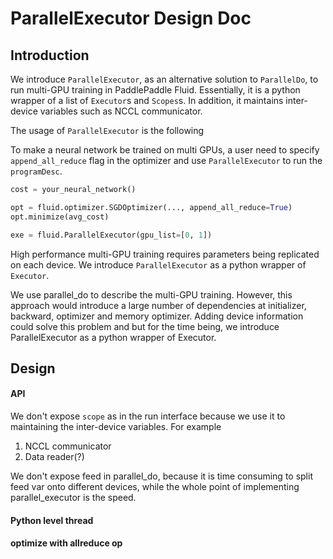 # ParallelExecutor Design Doc

## Introduction

We introduce `ParallelExecutor`, as an alternative solution to `ParallelDo`, to run multi-GPU
training in PaddlePaddle Fluid. Essentially, it is a python wrapper of a list of `Executor`s and `Scopes`s. In addition, it
maintains inter-device variables such as NCCL communicator.

The usage of `ParallelExecutor` is the following

To make a neural network be trained on multi GPUs, a user need to specify `append_all_reduce`
flag in the optimizer and use `ParallelExecutor` to run the `programDesc`.

```python
cost = your_neural_network()

opt = fluid.optimizer.SGDOptimizer(..., append_all_reduce=True)
opt.minimize(avg_cost)

exe = fluid.ParallelExecutor(gpu_list=[0, 1])
```

High performance multi-GPU training requires parameters being replicated on each
device. We introduce `ParallelExecutor` as a python wrapper of `Executor`.

We use parallel_do to describe the multi-GPU training. However, this approach would
introduce a large number of dependencies at initializer, backward, optimizer and memory
optimizer. Adding device information could solve this problem and but for the time being,
we introduce ParallelExecutor as a python wrapper of Executor.

## Design

#### API

We don't expose `scope` as in the run interface because we use it to maintaining the inter-device
variables. For example

1. NCCL communicator
1. Data reader(?)

We don't expose feed in parallel_do, because it is time consuming to split feed var
onto different devices, while the whole point of implementing parallel_executor is the speed.

#### Python level thread

#### optimize with allreduce op
